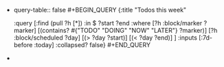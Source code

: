 - query-table:: false
  #+BEGIN_QUERY
  {:title "Todos this week"
  
   :query [:find (pull ?h [*])
  :in $ ?start ?end
  :where
  [?h :block/marker ?marker]
  [(contains? #{"TODO" "DOING" "NOW" "LATER"} ?marker)]
  [?h :block/scheduled ?day]
  [(> ?day ?start)]
  [(< ?day ?end)]
  ]
  :inputs [:7d-before :today]
  :collapsed? false}
  #+END_QUERY
-